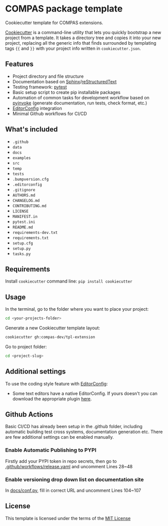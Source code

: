 # COMPAS package template

Cookiecutter template for COMPAS extensions.

[Cookiecutter](https://cookiecutter.readthedocs.io/en/latest/readme.html#)
is a command-line utility that lets you quickly bootstrap a new project from a template.
It takes a directory tree and copies it into your new project,
replacing all the generic info that finds surrounded by templating tags `{{` and `}}` with your project info written in `cookiecutter.json`.

## Features

* Project directory and file structure
* Documentation based on [Sphinx](http://www.sphinx-doc.org/en/master/)/[reStructuredText](http://docutils.sourceforge.net/rst.html)
* Testing framework: [pytest](https://docs.pytest.org/en/latest/)
* Basic setup script to create pip installable packages
* Automation of common tasks for development workflow based on [pyinvoke](http://www.pyinvoke.org/) (generate documentation, run tests, check format, etc.)
* [EditorConfig](https://editorconfig.org/) integration
* Minimal Github workflows for CI/CD

## What's included

* `.github`
* `data`
* `docs`
* `examples`
* `src`
* `temp`
* `tests`
* `.bumpversion.cfg`
* `.editorconfig`
* `.gitignore`
* `AUTHORS.md`
* `CHANGELOG.md`
* `CONTRIBUTING.md`
* `LICENSE`
* `MANIFEST.in`
* `pytest.ini`
* `README.md`
* `requirements-dev.txt`
* `requirements.txt`
* `setup.cfg`
* `setup.py`
* `tasks.py`

## Requirements

Install `cookiecutter` command line: `pip install cookiecutter`

## Usage

In the terminal, go to the folder where you want to place your project:

```bash
cd <your-projects-folder>
```

Generate a new Cookiecutter template layout:

```bash
cookiecutter gh:compas-dev/tpl-extension
```

Go to project folder:

```bash
cd <project-slug>
```

## Additional settings

To use the coding style feature with [EditorConfig](https://editorconfig.org/):

* Some text editors have a native EditorConfig.
  If yours doesn't you can download the appropriate plugin [here](https://editorconfig.org/#download).

## Github Actions
Basic CI/CD has already been setup in the .github folder, including automatic building test cross systems, documentation generation etc. There are few additional settings can be enabled manually.

### Enable Automatic Publishing to PYPI
Firstly add your PYPI token in repo secrets, then go to [.github/workflows/release.yaml]({{cookiecutter.project_folder}}/.github/workflows/release.yml) and uncomment Lines 28~48

### Enable versioning drop down list on documentation site
In [docs/conf.py]({{cookiecutter.project_folder}}/docs/conf.py), fill in correct URL and uncomment Lines 104~107

## License
This template is licensed under the terms of the [MIT License](/LICENSE)
